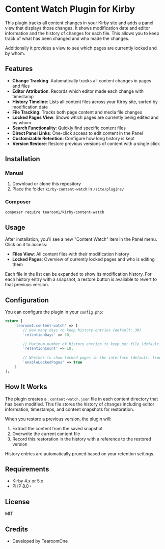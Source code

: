 # Content Watch Plugin for Kirby

This plugin tracks all content changes in your Kirby site and adds a panel view that displays those changes.
It shows modification date and editor information and the history of changes for each file.
This allows you to keep track of what has been changed and who made the changes.

Additionally it provides a view to see which pages are currently locked and by whom.

## Features

- **Change Tracking**: Automatically tracks all content changes in pages and files
- **Editor Attribution**: Records which editor made each change with timestamp
- **History Timeline**: Lists all content files across your Kirby site, sorted by modification date
- **File Tracking**: Tracks both page content and media file changes
- **Locked Pages View**: Shows which pages are currently being edited and by whom
- **Search Functionality**: Quickly find specific content files
- **Direct Panel Links**: One-click access to edit content in the Panel
- **Customizable Retention**: Configure how long history is kept
- **Version Restore**: Restore previous versions of content with a single click

## Installation

### Manual

1. Download or clone this repository
2. Place the folder `kirby-content-watch` in `/site/plugins/`

### Composer

```bash
composer require tearoom1/kirby-content-watch
```

## Usage

After installation, you'll see a new "Content Watch" item in the Panel menu. Click on it to access:

- **Files View**: All content files with their modification history
- **Locked Pages**: Overview of currently locked pages and who is editing them

Each file in the list can be expanded to show its modification history. For each history entry with a snapshot, a restore button is available to revert to that previous version.

## Configuration

You can configure the plugin in your `config.php`:

```php
return [
    'tearoom1.content-watch' => [
        // How many days to keep history entries (default: 30)
        'retentionDays' => 30,
        
        // Maximum number of history entries to keep per file (default: 10)
        'retentionCount' => 10,
        
        // Whether to show locked pages in the interface (default: true)
        'enableLockedPages' => true
    ]
];
```

## How It Works

The plugin creates a `.content-watch.json` file in each content directory that has been modified. This file stores the history of changes including editor information, timestamps, and content snapshots for restoration.

When you restore a previous version, the plugin will:
1. Extract the content from the saved snapshot
2. Overwrite the current content file
3. Record this restoration in the history with a reference to the restored version

History entries are automatically pruned based on your retention settings.

## Requirements

- Kirby 4.x or 5.x
- PHP 8.0+

## License

MIT

## Credits

- Developed by TearoomOne
